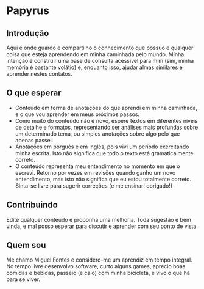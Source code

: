# Papyrus

## Introdução

Aqui é onde guardo e compartilho o conhecimento que possuo e qualquer coisa que esteja aprendendo em minha caminhada pelo mundo. Minha intenção é construir uma base de consulta acessível para mim \(sim, minha memória é bastante volátio\) e, enquanto isso, ajudar almas similares e aprender nestes contatos.

## O que esperar

* Conteúdo em forma de anotações do que aprendi em minha caminhada, e o que vou aprender em meus próximos passos. 
* Como muito do conteúdo não é novo, espere textos em diferentes níveis de detalhe e formatos, representando ser análises mais profundas sobre um determinado tema, ou simples anotações sobre algo pelo que apenas passei.
* Anotações em porguês e em inglês, pois vivi um período exercitando minha escrita. Isto não significa que todo o texto está gramaticalmente correto.
* O conteúdo representa meu entendimento no momento em que o escrevi. Retorno por vezes em revisões quando ganho um novo entendimento, mas isto não significa que eu estou totalmente correto. Sinta-se livre para sugerir correções \(e me ensinar! obrigado!\)

## Contribuindo

Edite qualquer conteúdo e proponha uma melhoria. Toda sugestão é bem vinda, e mal posso esperar para discutir e aprender com seu ponto de vista.

## Quem sou

Me chamo Miguel Fontes e considero-me um aprendiz em tempo integral. No tempo livre desenvolvo software, curto alguns games, aprecio boas comidas e bebidas, passeio \(e caio\) com minha bicicleta, e vivo o que há para se viver. 



